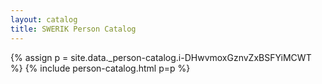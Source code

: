 ```yaml
---
layout: catalog
title: SWERIK Person Catalog
---
```

{% assign p = site.data._person-catalog.i-DHwvmoxGznvZxBSFYiMCWT %}
{% include person-catalog.html p=p %}

